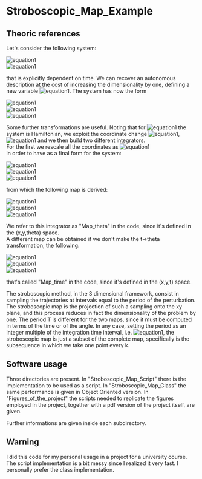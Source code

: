 # Stroboscopic_Map_Example

## Theoric references
Let's consider the following system:

![equation1](<https://latex.codecogs.com/gif.latex?\dot{x}=x(a^2&space;-&space;y^2)&plus;x\epsilon&space;\cos{\omega&space;t}>)  
![equation1](<https://latex.codecogs.com/gif.latex?\dot{y}=y(x^2&space;-&space;b^2)>)

that is explicitly dependent on time. We can recover an autonomous description at the cost of increasing the dimensionality by one, defining a new variable ![equation1](<https://latex.codecogs.com/gif.latex?\theta&space;(t)=\omega&space;t>). The system has now the form  

![equation1](<https://latex.codecogs.com/gif.latex?\dot{x}=x(a^2&space;-&space;y^2)+x\epsilon&space;\cos{\theta}>)  
![equation1](<https://latex.codecogs.com/gif.latex?\dot{y}=y(x^2&space;-&space;b^2)>)  
![equation1](<https://latex.codecogs.com/gif.latex?\dot{\theta}=\omega>)

Some further transformations are useful. Noting that for ![equation1](<https://latex.codecogs.com/gif.latex?\epsilon=0>) the system is Hamiltonian, we exploit the coordinate change ![equation1](<https://latex.codecogs.com/gif.latex?x\mapsto&space;log(x)>), ![equation1](<https://latex.codecogs.com/gif.latex?y\mapsto&space;log(y)>) and we then build two different integrators.  
For the first we rescale all the coordinates as
![equation1](<https://latex.codecogs.com/gif.latex?(x,y)\mapsto&space;\frac{(x,y)}{2\pi}>)  
in order to have as a final form for the system:  

![equation1](<https://latex.codecogs.com/gif.latex?\frac{\dot{x}}{2\pi}=(a^2-e^{y/\pi})+\epsilon&space;\cos{\theta}>)  
![equation1](<https://latex.codecogs.com/gif.latex?\frac{\dot{y}}{2\pi}=(e^{x/\pi}-b^2)>)  
![equation1](<https://latex.codecogs.com/gif.latex?\dot{\theta}=\omega>)  

from which the following map is derived:  

![equation1](<https://latex.codecogs.com/gif.latex?x_{n+1}=x_n&space;+2\pi&space;\Delta&space;t(a^2-e^{y_{n+1}/\pi})+\epsilon&space;2\pi&space;\Delta&space;t \cos{\theta_{n}}>)  
![equation1](<https://latex.codecogs.com/gif.latex?y_{n+1}=(e^{x_n/\pi}-b^2)>)  
![equation1](<https://latex.codecogs.com/gif.latex?\theta_{n+1}=\theta_n&space;+\Delta&space;t&space;\omega=\theta_n&space;+2\pi&space;\frac{\Delta&space;t}{T}>)  

We refer to this integrator as "Map_theta" in the code, since it's defined in the (x,y,theta) space.  
A different map can be obtained if we don't make the t->theta transformation, the following:  

![equation1](<https://latex.codecogs.com/gif.latex?x_{n+1}=x_n&space;+2\pi&space;\Delta&space;t(a^2-e^{2y_{n+1}})+\epsilon&space;\Delta&space;t&space;\cos{\omega&space;t_{n}}>)  
![equation1](<https://latex.codecogs.com/gif.latex?y_{n+1}=(e^{2x_n}-b^2)>)  
![equation1](<https://latex.codecogs.com/gif.latex?t_{n+1}=t_n&space;+\Delta&space;t>)  

that's called "Map_time" in the code, since it's defined in the (x,y,t) space.  
  
The stroboscopic method, in the 3 dimensional framework, consist in sampling the trajectories at intervals equal to the period of the perturbation. The stroboscopic map is the projection of such a sampling onto the xy plane, and this process reduces in fact the dimensionality of the problem by one. The period T is different for the two maps, since it must be computed in terms of the time or of the angle. In any case, setting the period as an integer multiple of the integration time interval, i.e. ![equation1](<https://latex.codecogs.com/gif.latex?T=k\Delta&space;t>), the stroboscopic map is just a subset of the complete map, specifically is the subsequence in which we take one point every k.

## Software usage
Three directories are present.
In "Stroboscopic_Map_Script" there is the implementation to be used as a script.
In "Stroboscopic_Map_Class" the same performance is given in Object Oriented version.
In "Figures_of_the_project" the scripts needed to replicate the figures employed in the project, together with a pdf version of the project itself, are given.

Further informations are given inside each subdirectory.

## Warning
I did this code for my personal usage in a project for a university course. The script implementation is a bit messy since I realized it very fast. I personally prefer the class implementation.

